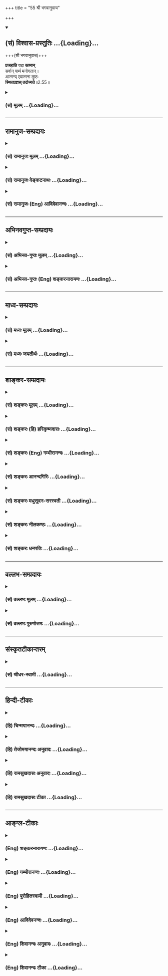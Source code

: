 +++
title = "55 श्री भगवानुवाच"

+++
<div class="js_include" newlevelforh1="2" title="(सं) विश्वास-प्रस्तुतिः" unfilled url="/purANam_vaiShNavam/mahAbhAratam/06-bhIShma-parva/03-bhagavad-gItA-parva/saMskRtam/vishvAsa-prastutiH/02_sAnkhya-yogaH_sarva-/55_shrI_bhagavAnuvAc.md">
<details open><summary><h2>(सं) विश्वास-प्रस्तुतिः ...{Loading}...</h2></summary>

+++(श्री भगवानुवाच)+++

**प्रजहाति** यदा **कामान्**  
सर्वान् पार्थ मनोगतान्।  
आत्मन्य् एवात्मना तुष्टः  
**स्थितप्रज्ञस् तदोच्यते**॥2.55॥
</details>
</div>
<div class="js_include collapsed" newlevelforh1="3" title="(सं) मूलम्" unfilled url="/purANam_vaiShNavam/mahAbhAratam/06-bhIShma-parva/03-bhagavad-gItA-parva/saMskRtam/mUlam/02_sAnkhya-yogaH_sarva-/55_shrI_bhagavAnuvAc.md">
<details><summary><h3>(सं) मूलम् ...{Loading}...</h3></summary>

श्री भगवानुवाच  
प्रजहाति यदा कामान् सर्वान् पार्थ मनोगतान्।  
आत्मन्येवात्मना तुष्टः स्थितप्रज्ञस्तदोच्यते।।2.55।।
</details>
</div>


_________________
## रामानुज-सम्प्रदायः
<div class="js_include collapsed" newlevelforh1="3" title="(सं) रामानुजः मूलम्" unfilled url="/purANam_vaiShNavam/mahAbhAratam/06-bhIShma-parva/03-bhagavad-gItA-parva/saMskRtam/rAmAnujaH/mUlam/02_sAnkhya-yogaH_sarva-/55_shrI_bhagavAnuvAc.md">
<details><summary><h3>(सं) रामानुजः मूलम् ...{Loading}...</h3></summary>

।।2.55।। श्री भगवानुवाच **आत्मनि एव आत्मना** मनसा आत्मैकावलम्बनेन
**तुष्टः** तेन तोषेण तद्व्यतिरिक्तान् **सर्वान् मनोगतान्** **कामान्
यदा** प्रकर्षेण जहाति **तदा** अयं **स्थितप्रज्ञ** इति **उच्यते।**
ज्ञाननिष्ठाकाष्ठा इयम्।  
अनन्तरं ज्ञाननिष्ठस्य ततः अर्वाचीना अदूरविप्रकृष्टावस्था उच्यते  

</details>
</div>
<div class="js_include collapsed" newlevelforh1="3" title="(सं) रामानुजः वेङ्कटनाथः" unfilled url="/purANam_vaiShNavam/mahAbhAratam/06-bhIShma-parva/03-bhagavad-gItA-parva/saMskRtam/rAmAnujaH/venkaTanAthaH/02_sAnkhya-yogaH_sarva-/55_shrI_bhagavAnuvAc.md">
<details><summary><h3>(सं) रामानुजः वेङ्कटनाथः ...{Loading}...</h3></summary>

।।2.55।। एवं करणत्रयानुष्ठानप्रकारप्रश्नस्य साक्षादुत्तरेषुप्रजहाति
इत्यादिषु चतुर्षु श्लोकेषु प्रथमस्य स्वरूपप्रश्नोत्तरतामिति दर्शयति
वृत्तिविशेषेति। प्रकृष्टानुकूल्ययोगिन्यात्मनि प्रीतिरूपस्य तोषस्य
कामान्तरप्रहाणहेतुत्वात्तथान्वयमाह आत्मन्येवेति। सर्वशब्दस्यआत्मनि
तुष्टः इत्येतत्सन्निधानसिद्धं सङ्कोचमाह तद्व्यतिरिक्तानिति।
यद्वाआत्मन्येवात्मना तुष्टः इति यथाक्रममेवान्वयः आत्मैकविषयेण हि
मनसाऽन्यतो जातालम्बुद्धिरूपसन्तोष इत्यर्थः।
एतदभिप्रायेणोक्तंमनसाऽऽत्मैकावलम्बनेन तुष्ट इति। तेन तोषेणेति। स
त्वासक्तमतिः कृष्णे दृश्यमानो महोरगैः। न विवेदात्मनो गात्रं
तत्स्मृत्याह्लादसंस्थितः वि.पु.1।17।39 इतिवत्। प्रकर्षेणेति
अपुनरङ्कुरमित्यर्थः। स्थितप्रज्ञविषयश्लोकचतुष्टयं तदवस्थाचतुष्टयविषयमिति
मन्वानश्चतुर्थीयमवस्थेत्याह ज्ञाननिष्ठाकाष्ठेयमिति। उक्तं चहैरण्यगर्भैः
दृष्टानुश्रविकविषयवितृष्णस्य वशीकारसंज्ञा वैराग्यम् पा.यो.1।15 इति।
ऐहिकामुष्मिकसकलफलविमुखस्य यस्तेषु फलेषु सवासनरागत्यागः सा
वशीकरणसंज्ञेत्युच्यत इत्यर्थः।  
  

</details>
</div>
<div class="js_include collapsed" newlevelforh1="3" title="(सं) रामानुजः (Eng) आदिदेवानन्दः" unfilled url="/purANam_vaiShNavam/mahAbhAratam/06-bhIShma-parva/03-bhagavad-gItA-parva/saMskRtam/rAmAnujaH/english/AdidevAnandaH/02_sAnkhya-yogaH_sarva-/55_shrI_bhagavAnuvAc.md">
<details><summary><h3>(सं) रामानुजः (Eng) आदिदेवानन्दः ...{Loading}...</h3></summary>

2.55 The Lord said When a person is satisfied in himself with himself,
i.e. when his mind depends on the self within himself; and being content with that, expels all the desires of the mind which are different from that state of mind - then he is said to be a man of firm wisdom. This is the highest form of devotion of knowledge. Then, the lower state, not far below it, of one established in firm wisdom, is described:

</details>
</div>


_________________
## अभिनवगुप्त-सम्प्रदायः
<div class="js_include collapsed" newlevelforh1="3" title="(सं) अभिनव-गुप्तः मूलम्" unfilled url="/purANam_vaiShNavam/mahAbhAratam/06-bhIShma-parva/03-bhagavad-gItA-parva/saMskRtam/abhinava-guptaH/mUlam/02_sAnkhya-yogaH_sarva-/55_shrI_bhagavAnuvAc.md">
<details><summary><h3>(सं) अभिनव-गुप्तः मूलम् ...{Loading}...</h3></summary>

।।2.57।। प्रजहातीति। स्थिता रूढा प्रज्ञा यस्य। रूढिश्च नित्यमात्मरूढित्वे
सति विषयविक्षेपकृतस्य कामरूपस्य +++(N omits कामरूपस्य)+++ भ्रमस्य
निवृत्तत्वात् योगिनो यः स्थितप्रज्ञशब्दः अन्वर्थः स च इत्थं +++(N omits
इत्थं)+++ युक्तः इत्येकः प्रश्नो निर्णीतः।  

</details>
</div>
<div class="js_include collapsed" newlevelforh1="3" title="(सं) अभिनव-गुप्तः (Eng) शङ्करनारायणः" unfilled url="/purANam_vaiShNavam/mahAbhAratam/06-bhIShma-parva/03-bhagavad-gItA-parva/saMskRtam/abhinava-guptaH/english/shankaranArAyaNaH/02_sAnkhya-yogaH_sarva-/55_shrI_bhagavAnuvAc.md">
<details><summary><h3>(सं) अभिनव-गुप्तः (Eng) शङ्करनारायणः ...{Loading}...</h3></summary>

2.55 Prajahati etc. \[The expression 'a man-of-stabilized-intellect'
denotes\] a man whose intellect has stabilized, i.e., has grown roots.
Growing roots is growing roots permanently on the Self. For, if that is
achieved, the agitation in the form of desire born of the distraction by
sense-objects comes to an end. Therefore, the nomenclature 'a
man-of-stabilized-intellect' applied to a man-of-Yoga, has an
etymological sense and it is appropriate in this way. In this manner one
estion has been answered.

</details>
</div>


_________________
## माध्व-सम्प्रदायः
<div class="js_include collapsed" newlevelforh1="3" title="(सं) मध्वः मूलम्" unfilled url="/purANam_vaiShNavam/mahAbhAratam/06-bhIShma-parva/03-bhagavad-gItA-parva/saMskRtam/madhvaH/mUlam/02_sAnkhya-yogaH_sarva-/55_shrI_bhagavAnuvAc.md">
<details><summary><h3>(सं) मध्वः मूलम् ...{Loading}...</h3></summary>

।।2.55।। गमनादिप्रवृत्तिर्नात्यभिसन्धिपूर्विका मात्रादिप्रवृत्तिवदितिया
निशा 2।69 इत्यादिना दर्शयिष्यल्ँ लक्षणं प्रथमत आह एवं परमानन्दतृप्तः
किमर्थमेवं प्रवृत्तिं करोतीति प्रश्नाभिप्रायः।
प्रारब्धकर्मणेषत्तिरोहितब्रह्मणो वासना प्रायोऽल्पाभिसन्धिप्रवृत्तिः
सम्भवतीत्याशयवान् परिहरति। प्रायः सर्वान्कामान्प्रजहाति
शुकादीनामपीषद्दर्शनात्। त्वत्पादभक्तिमिच्छन्ति ज्ञानिनस्तत्त्वदर्शिनः
इत्युक्तेस्तामिच्छन्ति। यदा त्विन्द्रादीनामाग्रहो दृश्यते तदाऽभिभूतं
तेषाम्। तच्चोक्तम्आधिकारिकपुंसां तु बृहत्कर्मत्वकारणात्। उद्भवाभिभवौ
ज्ञाने ततोऽन्येभ्यो विलक्षणाः इति। अत एव वैलक्षण्यादनधिकारिणां आग्रहादि
चेदस्ति न ते ज्ञानिन इत्यवगन्तव्यम्।  
न चात्र समाधिं कुर्वतो लक्षणमुच्यतेयः सर्वत्रानभिस्नेहः 2।57
इत्यादिस्नेहनिषेधात्। नहि समाधिं कुर्वतस्तस्य शुभाशुभप्राप्तिरस्ति
असम्प्रज्ञातसमाधेः। सम्प्रज्ञाते त्वविरोधस्तथापि न तत्रैवेति
नियमः। कामादयो न जायन्ते ह्यपि विक्षिप्तचेतसाम्। ज्ञानिनां
ज्ञाननिर्धूतमलानां देवसंश्रयात् इति च स्मृतेः। मनोगता हि कामाः
अतस्तत्रैव तद्विरुद्धज्ञानोत्पत्तौ युक्तं हानं तेषामिति दर्शयति
मनोगतानिति। विरोधश्चोच्यतेरसोऽप्यस्य परं दृष्ट्वा निवर्तते 2।59 इति। न
चैतददृष्ट्या अपलपनीयम् पुरुषवैशेष्यात्। आत्मना परमात्मना। परमात्मन्येव
स्थितः सन्। आत्माख्ये तस्मिन्स्थितस्य तत्प्रसादादेव
तुष्टिर्भवतिविषयांस्तु परित्यज्य रामे स्थितिमतस्ततः। देवाद्भवति वै
तुष्टिर्नान्यथा तु कथञ्चन इति नारायणरामकल्पेः अतो नात्मा जीवः।  

</details>
</div>
<div class="js_include collapsed" newlevelforh1="3" title="(सं) मध्वः जयतीर्थः" unfilled url="/purANam_vaiShNavam/mahAbhAratam/06-bhIShma-parva/03-bhagavad-gItA-parva/saMskRtam/madhvaH/jayatIrthaH/02_sAnkhya-yogaH_sarva-/55_shrI_bhagavAnuvAc.md">
<details><summary><h3>(सं) मध्वः जयतीर्थः ...{Loading}...</h3></summary>

।।2.55।। लक्षणप्रश्नस्यैवोत्तरं प्रतीयते न तुस्थितधीः
इत्यादेरित्यतस्तदुत्तरस्थानं दर्शयन्ननन्तरप्रकरणार्थं दर्शयति
**गमनादी**ति। अभिसन्धिः प्रयोजनोद्देशः। ईषदभिसन्धिसूचनायातिशब्दः।
प्रवृत्तिमात्रमिहाभिप्रेतं न भाषणादिकमेवेति ज्ञापनाय भाषणादीति नोक्तम्।
व्यवहाराय लक्षणप्रश्नो घटते। प्रवृत्त्युद्देशप्रश्नस्तु व्यर्थ एव न च
शक्यः प्रतिवक्तुम् अनेकेषां
प्रवृत्त्युद्देश्यस्यैकरूपस्याभावादित्यभिप्रायेण भगवतोपेक्षितोऽसाविति
किं न स्यात् किं तदुत्तरस्थानप्रदर्शनेन अन्यथाऽल्पमप्युद्देश्यं
वक्तव्यमित्यत आह **एव**मिति। एवं भेरीताडनादावपि अचलेत्युक्तप्रकारेण
परमानन्दतृप्तश्चेत्किमर्थं प्रवृत्तिं करोति न कुर्यात् करोति च
तस्मादुक्तमसदित्युक्ताक्षेप एव। अत्राभिप्रेतप्रश्नस्तु मुखत एव। अतो
नोपेक्षामर्हतीति भावः। एतच्चार्जुनस्य प्रेक्षावत्त्वाद्गम्यते एवं  
  
चेद्गमनादिप्रवृत्तिरित्युक्तः परिहारो न पूर्णः
प्रवृत्तिकारणानुक्तेरित्यत आह **प्रारब्धकर्मणे**ति। ईषत्तिरोहितं
ब्रह्म यस्यासौ तथोक्तः। परिहरति द्वितीयं प्रश्नम्या निशा इत्यादाविति
शेषः। ननु सर्वकामप्रहाणं ज्ञानिलक्षणत्वेनोच्यते
तत्कथमल्पाभिसन्ध्यङ्गीकारः इत्यत आह  **प्राय** इति। कुतः
सर्वशब्दसङ्कोच इत्यत आह **शुकादीना**मिति। विरुद्धकामस्येति शेषः। तच्च
प्रवृत्तिलिङ्गेनागमाच्च ज्ञातव्यम्। अनुकूलकामस्तु सर्वथाऽस्त्येवातोऽपि
सङ्कोच इत्यत आह **त्वत्पादे**ति। तां भक्तिम्। उपलक्षणमेतत्। प्रायेण
विरुद्धकामत्यागो ज्ञानिनो लक्षणं चेदिन्द्रादीनां ज्ञानित्वं न स्यात्
बहुतरविरुद्धकामदर्शनात्। तथाभूता अपि चेज्ज्ञानिनस्तर्हि देवदत्तादयोऽपि
किं न स्युरित्यत आह **यदे**ति। आग्रहो विरुद्धकामाभिनिवेशः।
एतत्प्रमाणेन स्थापयति **तच्चोक्त**मिति। आधिकारिका इति
पुरुषविशेषसंज्ञाप्रजापाश्च तथा देवाः इत्यादिवचनात्।
देवदत्तादिप्रतिबन्दीं मोचयति **अत एवे**ति। एतदागमोक्तादेव। आदिपदेन
विरुद्धक्रोधादिग्रहणम्। अनेन कामशब्दः क्रोधादीनामुपलक्षणार्थ इति सूचितं
भवति।  
ननु समाधिं कुर्वतो ज्ञानिनो लक्षणमेतदिति व्याक्रियताम् तथा सति
प्रश्नवाक्यस्थंसमाधिस्थस्य इति पदं समञ्जसं स्यात्
सर्वशब्दश्चासङ्कुचितार्थः स्यात् इन्द्रादिविषयाक्षेपाप्रसक्तिश्चेत्यत आह
**न चे**ति। समाधिं कुर्वतः स्नेहनिषेधोऽनुगुण एवेत्यत आह **नही**ति।
नात्र स्नेहनिषेधमात्रमुच्यते किन्तुतत्तत्प्राप्य शुभाशुभम् 2।57 इति
शुभाशुभार्थप्राप्तिपूर्वकं न च तत्प्राप्तिः समाधिं कुर्वतो ज्ञानिनोऽस्ति
कुतः इत्यत उक्तम् **असम्प्रज्ञाते**ति। असम्प्रज्ञातः समाधिर्यस्यासौ
तथोक्तः। बाह्यार्थानुसन्धानं यत्र नास्ति सोऽसम्प्रज्ञातसमाधिः इतरः
सम्प्रज्ञातसमाधिरिति योगशास्त्रे प्रसिद्धिः। तथा च लक्षणमसम्भवि
प्रसज्जेत्। सावकाशेभ्यो बहुभ्यो निरवकाशस्यैकस्य बलवत्त्वमिति भावः। एवं
तर्हि सम्प्रज्ञातसमाधिस्थस्यैतल्लक्षणमस्तु तत्रोक्तदोषाभावादित्यत आह
**सम्प्रज्ञाते** त्विति। यद्यपि सम्प्रज्ञातसमाधौ
शुभाशुभप्रतीतिसम्भवेनासम्भवित्वं नाम लक्षणविरोधो नास्ति तथापि कामादिहानं
समाधिस्थ एव पुंसि इति नियमो नास्ति समाधिस्थेऽपि ज्ञानिनि विद्यमानत्वात्
तथा चातिव्याप्तिः स्यादित्यर्थः। असमाधिस्थेऽपि ज्ञानिनि कामाद्यभावः कुतः
इत्यत आह **कामादय** इति। तदर्थं सर्वथेति विशेषणप्रक्षेपेऽपि
पुरुषविशेषेऽतिव्याप्तिपरिहारो दुर्घट एव। न चास्मन्मतेऽप्यव्याप्तिदोषः
असम्प्रज्ञातसमाधिस्थ व्यतिरिक्तविषयत्वात्। सम्भवतस्तु तद्विषयत्वादिति।
कामानां मनोगतत्वाद्व्यर्थं विशेषणमित्यतो नेदं विशेषणम् किन्तु
सर्वकामत्यागस्यासम्भवित्वमाशङ्क्य तदुपपादनाय युक्तिरियमुक्तेत्याह
**मनोगता** इति। तत्रैव मनस्येव। कामज्ञानयोर्विरोधः कुतः इत्यत आह 
**विरोधश्चे**ति। रसो राग इति वक्ष्यति। ननु सर्वकामप्रहाणमस्मदादिषु न
दृष्टम् तद्दृष्टान्तेन ज्ञानिष्वपि तदभावानुमानादसम्भवित्वं लक्षणस्येत्यत
आह **न चे**ति। कुतः उदाहृतप्रमाणविरोधात्। प्रमाणविरुद्धार्थानुमाने
पण्डितमूर्खादिपुरुषवैचित्र्यापलापप्रसङ्गादित्याह **पुरुषे**ति।
**आत्मन्यात्मने**ति पदद्वयेन जीव एवात्रोच्यत इति कश्चित् शं.चा.
तृतीयान्तेन मन इत्यपरः रामानुजः तदुभयमसदिति भावेनाह **आत्मने**ति।
स्थितः सन्निति शेषोक्तिः। वाक्यार्थं वदन् स्वव्याख्यानानुपपत्तौ
परव्याख्यानुपपत्तौ च युक्तिमाह **आत्माख्य** इति। तस्मिन् स्थितस्य
तदेकाग्रचित्तस्य अत्र त्यक्तविषयस्यापि तुष्टिरुच्यते। सा च
परमात्मपरिग्रहे सम्भवति नान्यथेत्यर्थः। कुतः इत्यत आह **विषया**निति।
ततः किम् इत्यत आह **अत** इति।  

</details>
</div>


_________________
## शाङ्कर-सम्प्रदायः
<div class="js_include collapsed" newlevelforh1="3" title="(सं) शङ्करः मूलम्" unfilled url="/purANam_vaiShNavam/mahAbhAratam/06-bhIShma-parva/03-bhagavad-gItA-parva/saMskRtam/shankaraH/mUlam/02_sAnkhya-yogaH_sarva-/55_shrI_bhagavAnuvAc.md">
<details><summary><h3>(सं) शङ्करः मूलम् ...{Loading}...</h3></summary>

।।2.55।।  
  
**प्रजहाति** प्रकर्षेण जहाति परित्यजति **यदा** यस्मिन्काले
**सर्वान्** समस्तान् **कामान्** इच्छाभेदान् हे **पार्थ**
**मनोगतान्** मनसि प्रविष्टान् हृदि प्रविष्टान्। सर्वकामपरित्यागे
तुष्टिकारणाभावात् शरीरधारणनिमित्तशेषे च सति उन्मत्तप्रमत्तस्येव
प्रवृत्तिः प्राप्ता इत्यत उच्यते **आत्मन्येव** प्रत्यगात्मस्वरूपे एव
**आत्मना** स्वेनैव बाह्यलाभनिरपेक्षः तुष्टः परमार्थदर्शनामृतरसलाभेन
अन्यस्मादलंप्रत्ययवान् स्थितप्रज्ञः स्थिता प्रतिष्ठिता आत्मानात्मविवेकजा
प्रज्ञा यस्य सः **स्थितप्रज्ञः** विद्वान् **तदा उच्यते।**
त्यक्तपुत्रवित्तलोकैषणः संन्यासी आत्माराम आत्मक्रीडः स्थितप्रज्ञ
इत्यर्थः।।  
किञ्च  
  

</details>
</div>
<div class="js_include collapsed" newlevelforh1="3" title="(सं) शङ्करः (हि) हरिकृष्णदासः" unfilled url="/purANam_vaiShNavam/mahAbhAratam/06-bhIShma-parva/03-bhagavad-gItA-parva/saMskRtam/shankaraH/hindI/harikRShNadAsaH/02_sAnkhya-yogaH_sarva-/55_shrI_bhagavAnuvAc.md">
<details><summary><h3>(सं) शङ्करः (हि) हरिकृष्णदासः ...{Loading}...</h3></summary>

।।2.55।। श्रीभगवान् बोले हे पार्थ जब मनुष्य मनमें स्थित हृदयमें प्रविष्ट
सम्पूर्ण कामनाओंको सारे इच्छा भेदोंको भली प्रकार त्याग देता है छोड़ देता
है।  
सारी कामनाओंका त्याग कर देनेपर तुष्टिके कारणोंका अभाव हो जाता है और
शरीरधारणका हेतु जो प्रारब्ध है उसका अभाव होता नहीं अतः शरीरस्थितिके लिये
उस मनुष्यकी उन्मत्तपूरे पागलके सदृश प्रवृत्ति होगी ऐसी शङ्का प्राप्त
होनेपर कहते हैं  
तब वह अपने अन्तरात्मस्वरूपमें ही किसी बाह्य लाभकी अपेक्षा न रखकर अपनेआप
संतुष्ट रहनेवाला अर्थात् परमार्थदर्शनरूप अमृतरसलाभसे तृप्त अन्य सब
अनात्मपदार्थोंसे अलंबुद्धिवाला तृष्णारहित पुरुष स्थितप्रज्ञ कहलाता है
अर्थात् जिसकी आत्मअनात्मके विवेकसे उत्पन्न हुई बुद्धि स्थित हो गयी है वह
स्थितप्रज्ञ यानी ज्ञानी कहा जाता है।  
अभिप्राय यह कि पुत्र धन और लोककी समस्त तृष्णाओंको त्याग देनेवाला
संन्यासी ही आत्माराम आत्मक्रीड और स्थितप्रज्ञ है।  
  
  
  

</details>
</div>
<div class="js_include collapsed" newlevelforh1="3" title="(सं) शङ्करः (Eng) गम्भीरानन्दः" unfilled url="/purANam_vaiShNavam/mahAbhAratam/06-bhIShma-parva/03-bhagavad-gItA-parva/saMskRtam/shankaraH/english/gambhIrAnandaH/02_sAnkhya-yogaH_sarva-/55_shrI_bhagavAnuvAc.md">
<details><summary><h3>(सं) शङ्करः (Eng) गम्भीरानन्दः ...{Loading}...</h3></summary>

2.55 In the verses beginning from, 'When one fully renounces৷৷.', and
ending with the completion the Chapter, instruction about the
characteristics of the man of steady wisdom and the disciplines (he had
to pass through) is being given both for the one who has, indeed,
applied himself to steadfastness in the Yoga of Knowledge after having
renounced rites and duties from the very beginning \[Even while he is in
the stage of celibacy.\], and for the one who has (applied himself to
this after having passed) through the path of Karma-yoga. For in all the
scriptures without exception, dealing, with spirituality, whatever are
the characteristics of the man of realization are themselves presented
as the disciplines for an aspirant, because these (characteristics) are
the result of effort. And those that are the disciplines reiring effort,
they become the characteristics (of the man of realization). \[There are
two kinds of sannyasa vidvat (renunciation that naturally follows
Realization), and vividisa, formal renunciation for undertaking the
disciplines which lead to that Realization. According to A.G. the
characteristics presented in this and the following verses describe not
only the vidvat-sannyasin, but are also meant as disciplines for the
vividisa-sannyasin.-Tr.\] O Partha, yada, when, at the time when;
prajahati, one fully renounces; sarvan, all; the kaman, desires,
varieties of desires; manogatan, that have entered the mind, entered
into the heart . If all desires are renounced while the need for
maintaining the body persists, then, in the absence of anything to bring
satisfaction, there may arise the possibility of one's behaving like
lunatics or drunkards. \[A lunatic is one who has lost his power of
discrimination, and a drunkard is one who has that power but ignores
it.\] Hence it is said: Tustah, remains satisfied; atmani eva, in the
Self alone, in the very nature of the inmost Self; atmana, by the Self
which is his own indifferent to external gains, and satiated with
everything else on account of having attained the nector of realization
of the supreme Goal; tada, then; ucyate, he is called; sthita-prajnah, a
man of steady wisdom, a man of realization, one whose wisdom, arising
from the discrimination between the Self and the not-Self, is stable.
The idea is that the man of steady wisdom is a monk, who has renounced
the desire for progeny, wealth and the worlds, and who delights in the
Self and disports in the Self.

</details>
</div>
<div class="js_include collapsed" newlevelforh1="3" title="(सं) शङ्करः आनन्दगिरिः" unfilled url="/purANam_vaiShNavam/mahAbhAratam/06-bhIShma-parva/03-bhagavad-gItA-parva/saMskRtam/shankaraH/AnandagiriH/02_sAnkhya-yogaH_sarva-/55_shrI_bhagavAnuvAc.md">
<details><summary><h3>(सं) शङ्करः आनन्दगिरिः ...{Loading}...</h3></summary>

।।2.55।। प्रतिवचनमवतारयितुं पातनिकां करोति **यो हीति।** हिशब्देन
कर्मसंन्यासकारणीभूतविरागतासंपत्तिः सूच्यते। आदितो ब्रह्मचर्यावस्थायामिति
यावत्। ज्ञानमेव योगो ब्रह्मात्मभावप्रापकत्वात्तस्मिन्निष्ठा
परिसमाप्तिस्तस्यामित्यर्थः। कर्मैव योगस्तेन कर्माण्यसंन्यस्य
तन्निष्ठायामेव प्रवृत्त इति शेषः। ननु तत्कथमेकेन
वाक्येनार्थद्वयमुपदिश्यते द्वैयर्थो वाक्यभेदात् नच लक्षणमेव साधनं
कृतार्थलक्षणस्य तत्स्वरूपत्वेन फलत्वे साधनत्वानुपपत्तेरिति तत्राह
**सर्वत्रैवेति।** यद्यपि कृतार्थस्य ज्ञानिनो ज्ञानलक्षणं तद्रूपेण
फलत्वान्न साधनत्वमधिगच्छति तथापि जिज्ञासोस्तदेव प्रयत्नसाध्यतया साधनं
संपद्यते लक्षणं चात्र ज्ञानसामर्थ्यलब्धमनूद्यते न विधीयते विदुषो
विधिनिषेधागोचरत्वात् तेन जिज्ञासोः साधनानुष्ठानाय
लक्षणानुवादादेकस्मिन्नेव साधनानुष्ठाने तात्पर्यमित्यर्थः। उक्तेऽर्थे
भगवद्वाक्यमुत्थापयति **यानीति।** लक्षणानि च
ज्ञानसामर्थ्यलभ्यान्ययत्नसाध्यानीति शेषः। स्थितप्रज्ञस्य का भाषेति
प्रथमप्रश्नस्योत्तरमाह **प्रजहातीति।** कामत्यागस्य प्रकर्षो
वासनाराहित्यं कामानामात्मनिष्ठत्वं कैश्चिदिष्यते तदयुक्तं तेषां
मनोनिष्ठत्वश्रुतेरित्याशयवानाह **मनोगतानिति।**
आत्मन्येवात्मनेत्याद्युत्तरभागनिरस्यं चोद्यमनुवदति  
  
**सर्वकामेति।** तर्हि प्रवर्तकाभावाद्विदुषः सर्वप्रवृत्तेरुपशान्तिरिति
नेत्याह **शरीरेति।** उन्मादवानुन्मत्तो विवेकविरहितबुद्धिभ्रमभागी
प्रकर्षेण मदमनुभवन् विद्यमानमपि विवेकं निरस्यन्भ्रान्तवद्व्यवहरन्प्रमत्त
इति विभागः। उत्तरार्धमवतार्य व्याकरोति **उच्यत इति।**
आत्मन्येवेत्येवकारस्यात्मनेत्यत्रापि संबन्धं द्योतयति **स्वेनैवेति।**
बाह्यलाभनिरपेक्षत्वेन तुष्टिमेव स्पष्टयति **परमार्थेति।**
स्थितप्रज्ञपदं विभजते **स्थितेति।** प्रज्ञाप्रतिबन्धकसर्वकामविगमावस्था
तदेति निर्दिश्यते। उक्तमेव प्रपञ्चयति **त्यक्तेति।** आत्मानं
जिज्ञासमानो वैराग्यद्वारा सर्वैषणात्यागात्मकं संन्यासमासाद्य
श्रवणाद्यावृत्त्या तज्ज्ञानं प्राप्य तस्मिन्नेवासक्त्या विषयवैमुख्येन
तत्फलभूतां परितुष्टिं तत्रैव प्रतिलभमानः
स्थितप्रज्ञव्यपदेशभागित्यर्थः।  

</details>
</div>
<div class="js_include collapsed" newlevelforh1="3" title="(सं) शङ्करः मधुसूदन-सरस्वती" unfilled url="/purANam_vaiShNavam/mahAbhAratam/06-bhIShma-parva/03-bhagavad-gItA-parva/saMskRtam/shankaraH/madhusUdana-sarasvatI/02_sAnkhya-yogaH_sarva-/55_shrI_bhagavAnuvAc.md">
<details><summary><h3>(सं) शङ्करः मधुसूदन-सरस्वती ...{Loading}...</h3></summary>

।।2.55।। एतेषां चतुर्णां प्रश्नानां क्रमेणोत्तरं भगवानुवाच
यावदध्यायसमाप्ति कामान् कामसंकल्पादीन्मनोवृत्तिविशेषान्  
  
प्रमाणविपर्ययविकल्पनिद्रास्मृतिभेदेन तन्त्रान्तरे पञ्चधा
प्रपञ्चितान्सर्वान्निरवशेषान्प्रकर्षेण कारणबाधेन यदा जहाति परित्यजति
सर्ववृत्तिशून्य एव यदा भवति स्थितप्रज्ञस्तदोच्यते। समाधिस्थ इति शेषः।
कामानामनात्मधर्मत्वेन परित्यागयोग्यतामाह मनोगतानिति। यदि ह्यात्मधर्माः
स्युस्तदा न त्यक्तुं शक्येरन् वह्न्यौष्ण्यवत्स्वाभाविकत्वात्। मनसस्तु
धर्मा एते।  
  
अतस्तत्परित्यागेन परित्यक्तुं शक्या एवेत्यर्थः। ननु स्थितप्रज्ञस्य
मुखप्रसादलिङ्गगम्यः संतोषविशेषः प्रतीयते स कथं  
  
सर्वकामपरित्यागे स्यादित्यत आह आत्मन्येव परमानन्दरूपे नत्वनात्मनि तुच्छे
आत्मना स्वप्रकाशचिद्रूपेण भासमाने नतु वृत्त्या तुष्टः परितृप्तः
परमपुरुषार्थलाभात्। तथाच श्रुतिःयदा सर्वे प्रमुच्यन्ते कामा येऽस्य हृदि
श्रिताः। अथ मर्त्योऽमृतो भवत्यत्र ब्रह्म समश्नुते इति। तथाच समाधिस्थः
स्थितप्रज्ञ एवंविधैर्लक्षणवाचिभिः शब्दैर्भाष्यत इति
प्रथमप्रश्नस्योत्तरम्।  

</details>
</div>
<div class="js_include collapsed" newlevelforh1="3" title="(सं) शङ्करः नीलकण्ठः" unfilled url="/purANam_vaiShNavam/mahAbhAratam/06-bhIShma-parva/03-bhagavad-gItA-parva/saMskRtam/shankaraH/nIlakaNThaH/02_sAnkhya-yogaH_sarva-/55_shrI_bhagavAnuvAc.md">
<details><summary><h3>(सं) शङ्करः नीलकण्ठः ...{Loading}...</h3></summary>

।।2.55।। एतेषां क्रमेणोत्तराण्याह भगवान् **प्रजहातीत्यादिना।** अत्र
यान्येव कृतार्थलक्षणानि तानि ज्ञानसाधनानीति मत्वा उपदिश्यन्ते
स्थितप्रज्ञलक्षणानि तेषामकृतार्थेषु यत्नसाध्यत्वात् कृतार्थेषु
स्वाभाविकत्वात्। यथोक्तम्उत्पन्नात्मप्रबोधस्य ह्यद्वेष्टृत्वादयो गुणाः।
भवन्त्ययत्नतस्तस्य न तु साधकरूपिणः। इति। यदायं योगी
सर्वान्स्थूलसूक्ष्मकारणशरीरभोग्यान् कामान्काम्यमानान्विषयान्प्रकर्षेण
समूलं जहाति त्यजति। कीदृशान्कामान्। मनोगतान्मनस्येव संकल्पविकल्पात्मके
स्थितान्नतु बहिः। यथोक्तमक्षपादाचार्यैःदोषनिमित्तं रूपादयो विषयाः
संकल्पकृताः इति। तत्र स्थूलानां कामानां त्याग एकान्तसेवनमात्राद्भवतीति स
स्थवीयानेव। विलीनकरणग्रामस्य समनस्कस्य जाग्रद्वासनामयाः स्वप्ने ये कामाः
स्फुरन्ति तेषामपि त्यागो भगवद्ध्यानादिरूपसद्वासनाभ्यासबलेन भवति।
येतूपसंहृतकरणस्य संप्रज्ञातसमाधिकाले दिव्याः कामाः संकल्पमात्रोपनता
दहरविद्यादिषु प्रसिद्धास्तेषामपि त्यागोऽसंप्रज्ञातसमाध्यभ्यासबलेन भवति।
एवं त्रिविधान्कामान्त्यक्त्वा आत्मन्येवाखण्डैकरसे आत्मना स्वेनैव
स्वरूपानन्देन तुष्टो बाह्यविषयनिरपेक्षो यदा भवति तदायं स्थितप्रज्ञ
इत्युच्यते।  

</details>
</div>
<div class="js_include collapsed" newlevelforh1="3" title="(सं) शङ्करः धनपतिः" unfilled url="/purANam_vaiShNavam/mahAbhAratam/06-bhIShma-parva/03-bhagavad-gItA-parva/saMskRtam/shankaraH/dhanapatiH/02_sAnkhya-yogaH_sarva-/55_shrI_bhagavAnuvAc.md">
<details><summary><h3>(सं) शङ्करः धनपतिः ...{Loading}...</h3></summary>

।।2.55।। एवं पृष्टः श्रीभगवान्वासुदेवो मुमुक्षोर्यत्नसाध्यानि
जीवन्मुक्तस्वभावभूतानि लक्षणानि वदन्प्रथमप्रश्नस्योत्तरमाह
**प्रजहातीति** द्वाभ्याम्। यदा कामानिच्छाभेदान्मनोगतान्मनसि
अतिष्ठितान्सर्वानशेषान्प्रजहाति प्रकर्षेण त्यजति। ननु
सर्वान्कामान्परित्यज्यापि
प्रारब्धकर्मवशाज्जीवतस्तस्योन्मत्तवत्प्रवृत्तिः प्राप्तेत्यत आह
**आत्मन्येवेति।** आत्मन्येव प्रत्यगात्मस्वरुप एवात्मना स्वेनैव
बाह्यविषयलाभनिरपेक्षः परमार्थदर्श
नामृतरसलामेनान्यस्मात्प्राप्तालंप्रत्ययस्तुष्टस्तदा स्थितप्रज्ञः स्थिता
प्रतिष्ठिता आत्मानात्मविवेकजा प्रज्ञा यस्य स विद्वान्  
  
तदोच्यते। आत्मानं जिज्ञासमानो वैराग्यद्वारा पुत्रवित्तलोकेषणात्यागात्मकं
संन्यासमासाद्य श्रवणाद्यवृत्त्या तज्ज्ञानं प्राप्य तस्मिन्नेव आसक्त्या
विषयवैमुख्येन तत्फलभूतां तुष्टिं तत्रैव प्रतिलभमानः
स्थितप्रज्ञव्यपदेशभागित्यर्थः। एतेन समाधिस्थ इति शेष इति प्रत्युक्तम्।
शेषस्योक्तयुक्त्या निरर्थकत्वात्। एतादृशसंबन्धलक्षणेन स्थितप्रज्ञ
उच्यते। यथा पृथासंबन्धेन त्वं पार्थ इति सचयन्नाह **पार्थेति।  
**

</details>
</div>


_________________
## वल्लभ-सम्प्रदायः
<div class="js_include collapsed" newlevelforh1="3" title="(सं) वल्लभः मूलम्" unfilled url="/purANam_vaiShNavam/mahAbhAratam/06-bhIShma-parva/03-bhagavad-gItA-parva/saMskRtam/vallabhaH/mUlam/02_sAnkhya-yogaH_sarva-/55_shrI_bhagavAnuvAc.md">
<details><summary><h3>(सं) वल्लभः मूलम् ...{Loading}...</h3></summary>

।।2.55।। तत्रोत्तरम् प्रजहातीति। इदं तत्स्वरूपमुच्यत इत्यर्थः।  

</details>
</div>
<div class="js_include collapsed" newlevelforh1="3" title="(सं) वल्लभः पुरुषोत्तमः" unfilled url="/purANam_vaiShNavam/mahAbhAratam/06-bhIShma-parva/03-bhagavad-gItA-parva/saMskRtam/vallabhaH/puruShottamaH/02_sAnkhya-yogaH_sarva-/55_shrI_bhagavAnuvAc.md">
<details><summary><h3>(सं) वल्लभः पुरुषोत्तमः ...{Loading}...</h3></summary>

  
  
।।2.55।। भगवान् पृष्टस्य स्थितप्रज्ञस्य परिभाषामाह प्रजहातीति। हे पार्थ
मद्वाक्यश्रवणयोग्य। पृथायाः स्वभक्तायाः पुत्रत्वात्
स्ववाक्यश्रवणयोग्यत्वे तथा सम्बोधितवान्। यदा मनोगतान् स्वमनसि स्थितान् न
तु  
  
भगवदिच्छया कृपया च प्राप्तव्यान्। भक्त्यादिरूपान् सर्वान् कामान्
प्रजहाति प्रकर्षेण त्यजति। स्मरणाभावः प्रकर्षः। ननु कामत्यागे किं
फलमित्याशङ्क्याह आत्मन्येवेति। आत्मन्येव स्वात्मस्वरूपभूते भवति। आत्मनः
स्वस्यैव जीवात्मस्वरूपेण स्वयमेव तदैक्यस्फूर्त्त्या तुष्ट इत्यर्थः। अयं
भावः कामाः स्वसन्तोषदा भवन्तीति तदर्थयत्नेन तत्पूर्त्या तोषः स च लौकिक
एवातस्तत्त्यागे चात्मस्फूर्त्या लौकिकसन्तोषो भवत्यात्मगामीति फलम्।
यदैतादृशः स्यात्तदा स्थितप्रज्ञो निश्चलबुद्धिः स उच्यते कथ्यत इति।  
  
  
  

</details>
</div>


_________________
## संस्कृतटीकान्तरम्
<div class="js_include collapsed" newlevelforh1="3" title="(सं) श्रीधर-स्वामी" unfilled url="/purANam_vaiShNavam/mahAbhAratam/06-bhIShma-parva/03-bhagavad-gItA-parva/saMskRtam/shrIdhara-svAmI/02_sAnkhya-yogaH_sarva-/55_shrI_bhagavAnuvAc.md">
<details><summary><h3>(सं) श्रीधर-स्वामी ...{Loading}...</h3></summary>

।।2.55।। अत्र च यानि साधकस्य ज्ञानसाधनानि तान्येव स्वाभाविकानि सिद्धस्य
लक्षणानि। अतः सिद्धस्य लक्षणानि कथयन्नेवान्तरङ्गाणि ज्ञानसाधनान्याह
यावदध्यायसमाप्ति। तत्र प्रथमप्रश्नोत्तरमाह **प्रजहातीति** द्वाभ्याम्।
श्रीभगवानुवाच। मनसि स्थितान्कामान्यदा प्रकर्षेण जहाति। त्यागे हेतुः
आत्मन्येव स्वस्मिन्नेव परमानन्दरूपे आत्मना स्वयमेव तुष्ट इति। आत्मारामः
सन्यदा क्षुद्रविषयाभिलाषांस्त्यजति तदा तेन लक्षणेन मुनिः स्थितप्रज्ञ
उच्यत इत्यर्थः।  

</details>
</div>


_________________
## हिन्दी-टीकाः
<div class="js_include collapsed" newlevelforh1="3" title="(हि) चिन्मयानन्दः" unfilled url="/purANam_vaiShNavam/mahAbhAratam/06-bhIShma-parva/03-bhagavad-gItA-parva/hindI/chinmayAnandaH/02_sAnkhya-yogaH_sarva-/55_shrI_bhagavAnuvAc.md">
<details><summary><h3>(हि) चिन्मयानन्दः ...{Loading}...</h3></summary>

।।2.55।। आत्मानुभवी पुरुष के आन्तरिक और बाह्य जीवन का वर्णन कर भेड़ की
खाल में छिपे भालुओं के समान पाखण्डी गुरुओं से भिन्न सच्चे गुरु को
पहचानने में गीता हमारी सहायता करती है। इसके अतिरिक्त यह प्रकरण साधकों के
लिये विशेष महत्त्व का है क्योंकि इसमें आत्मानुभूति के लिये आवश्यक जीवन
मूल्यों एवं विभिन्न परिस्थितियों में मन की स्थिति कैसी होनी चाहिये इसका
विस्तार से वर्णन है।  
इस विषय के प्रारम्भिक श्लोक में ही ज्ञानी पुरुष की आन्तरिक मनस्थिति के
वे समस्त लक्षण वर्णित हैं जिन्हे हमको जानना चाहिये। उपनिषद् रूपी उद्यान
में खिले शब्द रूपी सुमनों की इस विशिष्ट सुगन्ध से सुपरिचित होने पर ही
हमें इस श्लोक में प्रयुक्त शब्दोंें का सम्यक् ज्ञान हो सकता है। जिसने मन
में स्थित सभी कामनाओं को त्याग दिया वह पुरुष स्थितप्रज्ञ कहलाता है।
श्रीकृष्ण ने अब तक जो कहा उसके सन्दर्भ में इस श्लोक का अध्ययन करने पर हम
वास्तव में व्यास जी के प्रेरणाप्रद शब्दों के द्वारा औपनिषदीय सुरभि का
अनुभव कर सकते हैं।  
आत्मस्वरूप अज्ञान से दूषित बुद्धि कामनाओं के पल्लवित होने के लिये योग्य
क्षेत्र बन जाती है। परन्तु जिस पुरुष का अज्ञान आत्मानुभव के सम्यक् ज्ञान
से निवृत्त हो जाता है उसका निष्काम हो जाना स्वाभाविक है। यहाँ कार्य के
निषेध से कारण का निषेध किया गया है। जहाँ कामनायें नहीं वहाँ अज्ञान नष्ट
हो चुका है और ज्ञान तो वहाँ प्रकाशित हो ही रहा है।  
यदि सामान्य जनों से ज्ञानी को विशिष्टता प्रदान करने वाला यही एक मात्र
लक्षण हो तो आज का कोई भी शिक्षित व्यक्ति हिन्दू महात्मा को पागल ही
समझेगा क्योंकि आत्मानुभव के बाद उस ज्ञानी में इतनी भी सार्मथ्य नहीं
रहेगी कि वह इच्छा कर सके इच्छा क्या है इच्छा मन की वह क्षमता है जो
भविष्य में ऐसी वस्तु को पाने की योजना बनाये जिससे कि मनुष्य पहले से अधिक
सुखी बन सके। ज्ञानी पुरुष इस सार्मथ्य को भी खो देगा यह है भौतिकवादियों
द्वारा की जाने वाली आलोचना।  
उपर्युक्त प्रकार से इस श्लोक की आलोचना नहीं की जा सकती क्योंकि दूसरी
पंक्ति में यह बताया गया है कि ज्ञानी पुरुष अपने आनन्दस्वरूप में सन्तुष्ट
रहता है। केवल यह नहीं कहा कि वह सब कामनाओं को त्याग देता है वरन् निश्चित
रूप से वह आत्मानन्द का अनुभव करता है।  
यह सर्वविदित तथ्य है कि बाल्यावस्था में जिन खिलौनों के साथ बालक रमता है
उनको युवावस्था में वह छोड़ देता है। आगे वृद्ध होने पर उसकी इच्छायें
परिवर्तित हो जाती हैं और युवावस्था में आकर्षक प्रतीत होने वाली वस्तुओं
के प्रति उसके मन में कुछ राग नहीं रह जाता।  
अज्ञान दशा में मनुष्य स्वयं को परिच्छिन्न अहंकार के रूप में जानता है।
इसलिये विषयोपभोग की स्पृहा अपनी भावनाओं एवं विचारों के साथ आसक्ति
स्वाभाविक होती है। अज्ञान के नष्ट होने पर यह अहंकार अपने शुद्ध अनन्त
स्वरूप में विलीन हो जाता है और स्थितप्रज्ञ पुरुष आत्मा द्वारा आत्मा में
ही सन्तुष्ट रहता है। सब कामनायें समाप्त हो जाती हैं क्योंकि वह स्वयं
आनन्दस्वरूप बनकर स्थित हो जाता है।  

</details>
</div>
<div class="js_include collapsed" newlevelforh1="3" title="(हि) तेजोमयानन्दः अनुवादः" unfilled url="/purANam_vaiShNavam/mahAbhAratam/06-bhIShma-parva/03-bhagavad-gItA-parva/hindI/tejomayAnandaH/anuvAdaH/02_sAnkhya-yogaH_sarva-/55_shrI_bhagavAnuvAc.md">
<details><summary><h3>(हि) तेजोमयानन्दः अनुवादः ...{Loading}...</h3></summary>

।।2.55।। श्री भगवान् ने कहा -- हे पार्थ; जिस समय पुरुष मन में स्थित सब
कामनाओं को त्याग देता है और आत्मा से ही आत्मा में सन्तुष्ट रहता है; उस
समय वह स्थितप्रज्ञ कहलाता है।।  
  

</details>
</div>
<div class="js_include collapsed" newlevelforh1="3" title="(हि) रामसुखदासः अनुवादः" unfilled url="/purANam_vaiShNavam/mahAbhAratam/06-bhIShma-parva/03-bhagavad-gItA-parva/hindI/rAmasukhadAsaH/anuvAdaH/02_sAnkhya-yogaH_sarva-/55_shrI_bhagavAnuvAc.md">
<details><summary><h3>(हि) रामसुखदासः अनुवादः ...{Loading}...</h3></summary>

।।2.55।। श्रीभगवान् बोले - हे पृथानन्दन ! जिस कालमें साधक मनोगत सम्पूर्ण
कामनाओंका अच्छी तरह त्याग कर देता है और अपने-आपसे अपने-आपमें ही सन्तुष्ट
रहता है, उस कालमें वह स्थितप्रज्ञ कहा जाता है।

</details>
</div>
<div class="js_include collapsed" newlevelforh1="3" title="(हि) रामसुखदासः टीका" unfilled url="/purANam_vaiShNavam/mahAbhAratam/06-bhIShma-parva/03-bhagavad-gItA-parva/hindI/rAmasukhadAsaH/TIkA/02_sAnkhya-yogaH_sarva-/55_shrI_bhagavAnuvAc.md">
<details><summary><h3>(हि) रामसुखदासः टीका ...{Loading}...</h3></summary>

2.55।।***व्याख्या--***\[गीताकी यह एक शैली है कि जो साधक जिस साधन
(कर्मयोग, भक्तियोग आदि) के द्वारा सिद्ध होता है, उसी साधनसे उसकी
पूर्णताका वर्णन किया जाता है। जैसे, भक्तियोगमें साधक भगवान्के सिवाय और
कुछ है ही नहीं--ऐसे अनन्य-योगसे उपासना करता है (12। 6) अतः
सिद्धावस्थामें वह सम्पूर्ण प्राणियोंमें द्वेष-भावसे रहित हो जाता है (12।
13)। ज्ञानयोगमें साधक स्वयंको गुणोंसे सर्वथा असम्बद्ध एवं निर्लिप्त
देखता है (14। 19) अतः सिद्धावस्थामें वह सम्पूर्ण गुणोंसे सर्वथा अतीत हो
जाता है (14। 22--25)। ऐसे ही कर्मयोगमें कामनाके त्यागकी बात मुख्य कही
गयी है; अतः सिद्धावस्थामें वह सम्पूर्ण कामनाओंका त्याग कर देता है--यह
बात इस श्लोकमें बताते हैं\]।  
**'प्रजहाति यदा कामान्सर्वान्पार्थ मनोगतान्'--**इन पदोंका तात्पर्य यह
हुआ कि कामना न तो स्वयंमें है और न मनमें ही है। कामना तो आने-जानेवाली है
और स्वयं निरन्तर रहनेवाला है; अतः स्वयंमें कामना कैसे हो सकती है; मन एक
करण है और उसमें भी कामना निरन्तर नहीं रहती, प्रत्युत उसमें आती
है--**'मनोगतान्'** अतः मनमें भी कामना कैसे हो सकती है परन्तु
शरीर-इन्द्रयाँ-मन-बुद्धिसे तादात्म्य होनेके कारण मनुष्य मनमें आनेवाली
कामनाओंको अपनेमें मान लेता है।  
**'जहाति'** क्रियाके साथ **'प्र'**उपसर्ग देनेका तात्पर्य है कि साधक
कामनाओंका सर्वथा त्याग कर देता है, किसी भी कामनाका कोई भी अंश
किञ्चिन्मात्र भी नहीं रहता।  
अपने स्वरूपका कभी त्याग नहीं होता और जिससे अपना कुछ भी सम्बन्ध नहीं है,
उसका भी त्याग नहीं होता। त्याग उसीका होता है, जो अपना नहीं है, पर उसको
अपना मान लिया है। ऐसे ही कामना अपनेमें नहीं है, पर उसको अपनेमें मान लिया
है। इस मान्यताका त्याग करनेको ही यहाँ **'प्रजहाति'** पदसे कहा गया
है।  
यहाँ **'कामान्'** शब्दमें बहुवचन होनेसे **'सर्वान्'** पद उसीके
अन्तर्गत आ जाता है, फिर भी **सर्वान्** पद देनेका तात्पर्य है कि कोई भी
कामना न रहे और किसी भी कामनाका कोई भी अंश बाकी न रहे।  
**'आत्मन्येवात्मना तुष्टः'**  जिस कालमें सम्पूर्ण कामनाओंका त्याग कर
देता है और अपने-आपसे अपने-आपमें ही सन्तुष्ट रहता है अर्थात् अपनेआपमें
सहज स्वाभाविक सन्तोष होता है।  
सन्तोष दो तरहका होता है--एक सन्तोष गुण है और एक सन्तोष स्वरूप है।
अन्तःकरणमें किसी प्रकारकी कोई भी इच्छा न हो--यह सन्तोष गुण है; और
स्वयंमें असन्तोषका अत्यन्ताभाव है--यह सन्तोष स्वरूप है। यह स्वरुपभूत
सन्तोष स्वतः सर्वदा रहता है। इसके लिये कोई अभ्यास या विचार नहीं करना
पड़ता। स्वरूपभूत सन्तोषमें प्रज्ञा (बुद्धि) स्वतः स्थिर रहती है।  
**'स्थितप्रज्ञस्तदोच्यते'** स्वयं जब बहुशाखाओंवाली अनन्त कामनाओंको
अपनेमें मानता था, उस समय भी वास्तवमें कामनाएँ अपनेमें नहीं थीं और स्वयं
स्थितप्रज्ञ ही था। परन्तु उस समय अपनेमें कामनाएँ माननेके कारण बुद्धि
स्थिर न होनेसे वह स्थितप्रज्ञ नहीं कहा जाता था अर्थात उसको अपनी
स्थितप्रज्ञताका अनुभव नहीं होता था। अब उसने अपनेमें से सम्पूर्ण
कामनाओंका त्याग कर दिया अर्थात् उनकी मान्यताको हटा दिया, तब वह
स्थितप्रज्ञ कहा जाता है अर्थात् उसको अपनी स्थितप्रज्ञताका अनुभव हो जाता
है।  
साधक तो बुद्धिको स्थिर बनाता है। परन्तु कामनाओंका सर्वथा त्याग होनेपर
बुद्धिको स्थिर बनाना नहीं पड़ता, वह स्वतःस्वाभाविक स्थिर हो जाती है।  
कर्मयोगमें साधकका कर्मोंसे ज्यादा सम्बन्ध रहता है। उसके लिये योगमें
आरूढ़ होनेमें भी कर्म कारण हैं 

</details>
</div>


_________________
## आङ्ग्ल-टीकाः
<div class="js_include collapsed" newlevelforh1="3" title="(Eng) शङ्करनारायणः" unfilled url="/purANam_vaiShNavam/mahAbhAratam/06-bhIShma-parva/03-bhagavad-gItA-parva/english/shankaranArAyaNaH/02_sAnkhya-yogaH_sarva-/55_shrI_bhagavAnuvAc.md">
<details><summary><h3>(Eng) शङ्करनारायणः ...{Loading}...</h3></summary>

2.55. The Bhagavat said O son of Prtha ! When a man casts off all desires existing in his mind and remains content in the Self by the self
(mind), then he is called 'a man-of-stabilized-intellect.

</details>
</div>
<div class="js_include collapsed" newlevelforh1="3" title="(Eng) गम्भीरानन्दः" unfilled url="/purANam_vaiShNavam/mahAbhAratam/06-bhIShma-parva/03-bhagavad-gItA-parva/english/gambhIrAnandaH/02_sAnkhya-yogaH_sarva-/55_shrI_bhagavAnuvAc.md">
<details><summary><h3>(Eng) गम्भीरानन्दः ...{Loading}...</h3></summary>

2.55 The Blessed said O Partha, when one fully renounces all the desires that have entered the mind, and remains satisfied in the Self alone by the Self, then he is called a man of steady wisdom.

</details>
</div>
<div class="js_include collapsed" newlevelforh1="3" title="(Eng) पुरोहितस्वामी" unfilled url="/purANam_vaiShNavam/mahAbhAratam/06-bhIShma-parva/03-bhagavad-gItA-parva/english/purohitasvAmI/02_sAnkhya-yogaH_sarva-/55_shrI_bhagavAnuvAc.md">
<details><summary><h3>(Eng) पुरोहितस्वामी ...{Loading}...</h3></summary>

2.55 Lord Shri Krishna replied: When a man has given up the desires of his heart and is satisfied with the Self alone, be sure that he has reached the highest state.

</details>
</div>
<div class="js_include collapsed" newlevelforh1="3" title="(Eng) आदिदेवनन्दः" unfilled url="/purANam_vaiShNavam/mahAbhAratam/06-bhIShma-parva/03-bhagavad-gItA-parva/english/AdidevanandaH/02_sAnkhya-yogaH_sarva-/55_shrI_bhagavAnuvAc.md">
<details><summary><h3>(Eng) आदिदेवनन्दः ...{Loading}...</h3></summary>

2.55 The Lord said When a man renounces all the desires of the mind, O Arjuna, when he is satisfied in himself with himself, then he is said to be of firm wisdom.

</details>
</div>
<div class="js_include collapsed" newlevelforh1="3" title="(Eng) शिवानन्दः अनुवादः" unfilled url="/purANam_vaiShNavam/mahAbhAratam/06-bhIShma-parva/03-bhagavad-gItA-parva/english/shivAnandaH/anuvAdaH/02_sAnkhya-yogaH_sarva-/55_shrI_bhagavAnuvAc.md">
<details><summary><h3>(Eng) शिवानन्दः अनुवादः ...{Loading}...</h3></summary>

2.55 The Blessed Lord said When a man completely casts off, O Arjuna,
all the desires of the mind and is satisfied in the Self by the Self,
then is he said to be one of steady wisdom.

</details>
</div>
<div class="js_include collapsed" newlevelforh1="3" title="(Eng) शिवानन्दः टीका" unfilled url="/purANam_vaiShNavam/mahAbhAratam/06-bhIShma-parva/03-bhagavad-gItA-parva/english/shivAnandaH/TIkA/02_sAnkhya-yogaH_sarva-/55_shrI_bhagavAnuvAc.md">
<details><summary><h3>(Eng) शिवानन्दः टीका ...{Loading}...</h3></summary>

2.55 प्रजहाति casts off; यदा when; कामान् desires; सर्वान् all; पार्थ O Partha; मनोगतान् of the mind; आत्मनि in the Self; एव only; आत्मना by the Self; तुष्टः satisfied; स्थितप्रज्ञः of steady wisdom; तदा then; उच्यते
(he) is called.Commentary In this verse Lord Krishna gives His answer to the first part of Arjunas estion.If anyone gets sugarcandy will he crave for blacksugar Certainly not. If anyone can attain the supreme bliss of the Self; will he thirst for the sensual pleasures No; not at all. The sumtotal of all the pleasures of the world will seem worthless for the sage of steady wisdom who is satisfied in the Self. (Cf.III.17VI.7;8).

</details>
</div>
